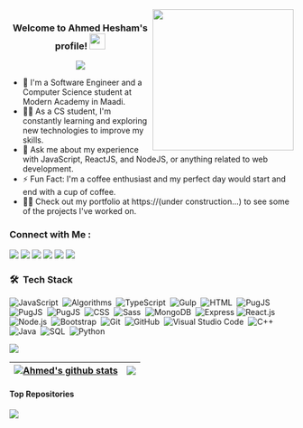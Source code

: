 
<img width="250" align="right" src="https://c.tenor.com/_DOBjnGspYAAAAAM/code-coding.gif">

<h3 align="center">
  Welcome to Ahmed Hesham's profile!
  <img src="https://media.giphy.com/media/hvRJCLFzcasrR4ia7z/giphy.gif" width="28">
</h3>

<!-- Typing SVG by DenverCoder1 - https://github.com/DenverCoder1/readme-typing-svg -->
<p align="center">
  <a href="https://github.com/DenverCoder1/readme-typing-svg"><img src="https://readme-typing-svg.herokuapp.com/?lines=Full-stack%20web%20developer;Always%20learning%20new%20things&font=Fira%20Code&center=true&width=440&height=45&color=f75c7e&vCenter=true&size=22"></a>
</p> 

- 🏢 I'm a Software Engineer and a Computer Science student at Modern Academy in Maadi. 
- 👨‍💻 As a CS student, I'm constantly learning and exploring new technologies to improve my skills.
- 💬 Ask me about my experience with JavaScript, ReactJS, and NodeJS, or anything related to web development.
- ⚡ Fun Fact: I'm a coffee enthusiast and my perfect day would start and end with a cup of coffee.
- 👨‍💻 Check out my portfolio at https://(under construction...) to see some of the projects I've worked on.


### Connect with Me :

<a href="https://www.linkedin.com/in/ahmed-hesham-6b1959220/" target="_blank"><img src="https://img.shields.io/badge/-Ahmed%20Hesham-0077B5?style=for-the-badge&logo=Linkedin&logoColor=white"/></a>
<a href="https://codeforces.com/profile/ahmedhesham123" target="_blank"><img src="https://img.shields.io/badge/-Ahmed%20Hesham-0077B5?style=for-the-badge&logo=Codeforces&logoColor=yellow"/></a>
<a href="https://leetcode.com/Ahmed-Hesham123/" target="_blank"><img src="https://img.shields.io/badge/-Ahmed%20Hesham-0077B5?style=for-the-badge&logo=Leetcode&logoColor=red"/></a>
<a href="https://www.codewars.com/users/Ahmed_Hesham" target="_blank"><img src="https://img.shields.io/badge/-Ahmed%20Hesham-0077B5?style=for-the-badge&logo=Codewars&logoColor=red"/></a>
<a href="https://t.me/Ahmed7esham" target="_blank"><img src="https://img.shields.io/badge/-Ahmed%20Hesham-0077B5?style=for-the-badge&logo=Telegram&logoColor=white"/></a>
<a href="https://www.instagram.com/ahmed_hescham/" target="_blank"><img src="https://img.shields.io/badge/-Ahmed%20Hesham-0077B5?style=for-the-badge&logo=Instagram&logoColor=orange"/></a>
### 🛠 &nbsp;Tech Stack
![JavaScript](https://img.shields.io/badge/-JavaScript-05122A?style=flat&logo=javascript)&nbsp;
![Algorithms](https://img.shields.io/badge/-Algorithms-05122A?style=flat&logo=algorithms)&nbsp;
![TypeScript](https://img.shields.io/badge/-TypeScript-05122A?style=flat&logo=typescript)&nbsp;
![Gulp](https://img.shields.io/badge/-Gulp-05122A?style=flat&logo=gulp)&nbsp;
![HTML](https://img.shields.io/badge/-HTML-05122A?style=flat&logo=HTML5)&nbsp;
![PugJS](https://img.shields.io/badge/-Pug-05122A?style=flat&logo=pug)&nbsp;
![PugJS](https://img.shields.io/badge/-EJS-05122A?style=flat&logo=EJS)&nbsp;
![PugJS](https://img.shields.io/badge/-Handlebars-05122A?style=flat&logo=Handlebars)&nbsp;
![CSS](https://img.shields.io/badge/-CSS-05122A?style=flat&logo=CSS3&logoColor=1572B6)&nbsp;
![Sass](https://img.shields.io/badge/-Sass-05122A?style=flat&logo=sass)&nbsp;
![MongoDB](https://img.shields.io/badge/-MongoDB-05122A?style=flat&logo=MongoDB)&nbsp;
![Express](https://img.shields.io/badge/-Express-05122A?style=flat&logo=express)
![React.js](https://img.shields.io/badge/-React-05122A?style=flat&logo=react)
![Node.js](https://img.shields.io/badge/-Node.js-05122A?style=flat&logo=node.js&logoColor=339933)&nbsp;
![Bootstrap](https://img.shields.io/badge/-Bootstrap-05122A?style=flat&logo=bootstrap&logoColor=563D7C)&nbsp;
![Git](https://img.shields.io/badge/-Git-05122A?style=flat&logo=git)&nbsp;
![GitHub](https://img.shields.io/badge/-GitHub-05122A?style=flat&logo=github)&nbsp;
![Visual Studio Code](https://img.shields.io/badge/-Visual%20Studio%20Code-05122A?style=flat&logo=visual-studio-code&logoColor=007ACC)&nbsp;
![C++](https://img.shields.io/badge/-C++%20-05122A?style=flat&logo=cplusplus)&nbsp;
![Java](https://img.shields.io/badge/-Java-05122A?style=flat&logo=java)&nbsp;
![SQL](https://img.shields.io/badge/-SQL-05122A?style=flat&logo=SQLDB)&nbsp;
![Python](https://img.shields.io/badge/-Python%20-05122A?style=flat&logo=python)&nbsp;



<a href="https://komarev.com/ghpvc/?username=Ahmed-Hesham123&style=for-the-badge">
    <img src="https://komarev.com/ghpvc/?username=Ahmed-Hesham123&style=for-the-badge">
</a>



| <a href="https://github.com/Ahmed-Hesham123"><img align="center" src="https://github-readme-stats.vercel.app/api?username=Ahmed-Hesham123&show_icons=true&include_all_commits=true&theme=radical&hide_border=true" alt="Ahmed's github stats" /></a> | <a href="https://github.com/Ahmed-Hesham123"><img align="center" src="https://github-readme-stats.vercel.app/api/top-langs/?username=Ahmed-Hesham123&layout=compact&theme=radical&hide_border=true" /></a> |
| ------------- | ------------- |

#### Top Repositories


<a href="https://github.com/Ahmed-Hesham123">
  <img align="center" src="https://github-readme-stats.vercel.app/api/pin/?username=Ahmed-Hesham123&repo=Algorithms-DataStructure&theme=radical" />
</a>
